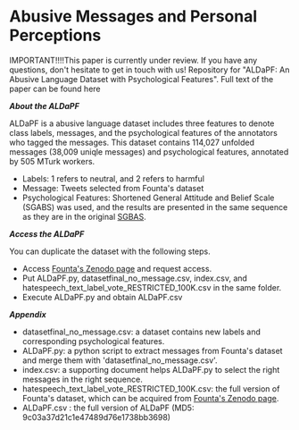 # Abusive Messages and Personal Perceptions 
IMPORTANT!!!!This paper is currently under review. If you have any questions, don't hesitate to get in touch with us! 
Repository for "ALDaPF: An Abusive Language Dataset with Psychological Features". Full text of the paper can be found here

_**About the ALDaPF**_

ALDaPF is a abusive language dataset includes three features to denote class labels, messages, and the psychological features of the annotators who tagged the messages. This dataset contains 114,027 unfolded messages (38,009 uniqle messages) and psychological features, annotated by 505 MTurk workers.
* Labels: 1 refers to neutral, and 2 refers to harmful
* Message: Tweets selected from Founta's dataset
* Psychological Features: Shortened General Attitude and Belief Scale (SGABS) was used, and the results are presented in the same sequence as they are in the original [SGBAS](https://opal.latrobe.edu.au/articles/educational_resource/Shortened_General_Attitude_and_Belief_Scale_SGABS_/14869962).



_**Access the ALDaPF**_

 You can duplicate the dataset with the following steps.

* Access [Founta's Zenodo page](https://zenodo.org/record/3706866#.YjzZfDUReUk) and request access.
* Put ALDaPF.py, datasetfinal_no_message.csv, index.csv, and hatespeech_text_label_vote_RESTRICTED_100K.csv in the same folder.
* Execute ALDaPF.py and obtain ALDaPF.csv


_**Appendix**_

* datasetfinal_no_message.csv: a dataset contains new labels and corresponding psychological features. 
* ALDaPF.py: a python script to extract messages from Founta's dataset and merge them with 'datasetfinal_no_message.csv'.
* index.csv: a supporting document helps ALDaPF.py to select the right messages in the right sequence.
* hatespeech_text_label_vote_RESTRICTED_100K.csv: the full version of Founta's dataset, which can be acquired from [Founta's Zenodo page](https://zenodo.org/record/3706866#.YjzZfDUReUk).
* ALDaPF.csv : the full version of ALDaPF (MD5: 9c03a37d21c1e47489d76e1738bb3698) 
